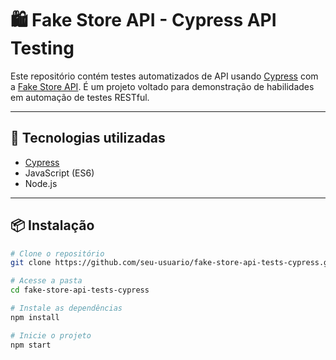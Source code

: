 # 🛍️ Fake Store API - Cypress API Testing

Este repositório contém testes automatizados de API usando [Cypress](https://www.cypress.io/) com a [Fake Store API](https://fakestoreapi.com/). É um projeto voltado para demonstração de habilidades em automação de testes RESTful.

---

## 🔧 Tecnologias utilizadas

- [Cypress](https://docs.cypress.io/)
- JavaScript (ES6)
- Node.js

---

## 📦 Instalação

```bash
# Clone o repositório
git clone https://github.com/seu-usuario/fake-store-api-tests-cypress.git

# Acesse a pasta
cd fake-store-api-tests-cypress

# Instale as dependências
npm install

# Inicie o projeto
npm start
